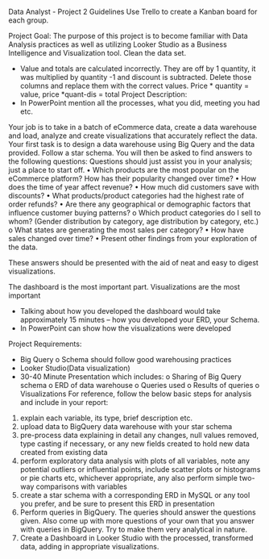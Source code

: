 Data Analyst - Project 2 Guidelines
Use Trello to create a Kanban board for each group. 

Project Goal:
The purpose of this project is to become familiar with Data Analysis practices as well as utilizing Looker Studio as a Business Intelligence and Visualization tool. 
Clean the data set. 
-	Value and totals are calculated incorrectly. They are off by 1 quantity, it was multiplied by quantity -1 and discount is subtracted. Delete those columns and replace them with the correct values. Price * quantity = value, price *quant-dis = total 
Project Description:
-	In PowerPoint mention all the processes, what you did, meeting you had etc. 

Your job is to take in a batch of eCommerce data, create a data warehouse and load, analyze and create visualizations that accurately reflect the data. Your first task is to design a data warehouse using Big Query and the data provided. Follow a star schema. You will then be asked to find answers to the following questions:
Questions should just assist you in your analysis; just a place to start off. 
•	Which products are the most popular on the eCommerce platform? How has their popularity changed over time?
•	How does the time of year affect revenue?
•	How much did customers save with discounts?
•	What products/product categories had the highest rate of order refunds?
•	Are there any geographical or demographic factors that influence customer buying patterns? 
o	Which product categories do I sell to whom? (Gender distribution by category, age distribution by category, etc.)
o	What states are generating the most sales per category?
•	How have sales changed over time?
•	Present other findings from your exploration of the data.

These answers should be presented with the aid of neat and easy to digest visualizations.

The dashboard is the most important part. Visualizations are the most important 
-	Talking about how you developed the dashboard would take approximately 15 minutes – how you developed your ERD, your Schema. 
-	In PowerPoint can show how the visualizations were developed 

Project Requirements:
-	Big Query
o	Schema should follow good warehousing practices
-	Looker Studio(Data visualization)
-	30-40 Minute Presentation which includes:
o	Sharing of Big Query schema
o	ERD of data warehouse
o	Queries used
o	Results of queries
o	Visualizations
For reference, follow the below basic steps for analysis and include in your report:
1.	explain each variable, its type, brief description etc.
2.	upload data to BigQuery data warehouse with your star schema
3.	pre-process data explaining in detail any changes, null values removed, type casting if necessary, or any new fields created to hold new data created from existing data
4.	perform exploratory data analysis with plots of all variables, note any potential outliers or influential points, include scatter plots or histograms or pie charts etc, whichever appropriate, any also perform simple two-way comparisons with variables
5.	create a star schema with a corresponding ERD in MySQL or any tool you prefer, and be sure to present this ERD in presentation
6.	Perform queries in BigQuery. The queries should answer the questions given. Also come up with more questions of your own that you answer with queries in BigQuery. Try to make them very analytical in nature. 
7.	Create a Dashboard in Looker Studio with the processed, transformed data, adding in appropriate visualizations.
